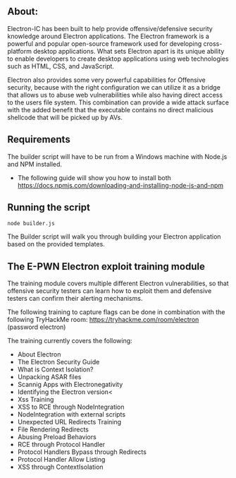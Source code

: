 ## About:
Electron-IC has been built to help provide offensive/defensive security knowledge around Electron applications. The Electron framework is a powerful and popular open-source framework used for developing cross-platform desktop applications. What sets Electron apart is its unique ability to enable developers to create desktop applications using web technologies such as HTML, CSS, and JavaScript.

Electron also provides some very powerful capabilities for Offensive security, because with the right configuration we can utilize it as a bridge that allows us to abuse web vulnerabilities while also having direct access to the users file system. This combination can provide a wide attack surface with the added benefit that the executable contains no direct malicious shellcode that will be picked up by AVs.

## Requirements
The builder script will have to be run from a Windows machine with Node.js and NPM installed.
 - The following guide will show you how to install both https://docs.npmjs.com/downloading-and-installing-node-js-and-npm

## Running the script
```
node builder.js
```

The Builder script will walk you through building your Electron application based on the provided templates. 

## The E-PWN Electron exploit training module

The training module covers multiple different Electron vulnerabilities, so that offensive security testers can learn how to exploit them and defensive testers can confirm their alerting mechanisms.

The following training to capture flags can be done in combination with the following TryHackMe room:
https://tryhackme.com/room/electron (password electron)

The training currently covers the following:
- About Electron
- The Electron Security Guide
- What is Context Isolation?
- Unpacking ASAR files
- Scannig Apps with Electronegativity
- Identifying the Electron version<
- Xss Training
- XSS to RCE through NodeIntegration
- NodeIntegration with external scripts
- Unexpected URL Redirects Training
- File Rendering Redirects
- Abusing Preload Behaviors
- RCE through Protocol Handler
- Protocol Handlers Bypass through Redirects
- Protocol Handler Allow Listing
- XSS through ContextIsolation
